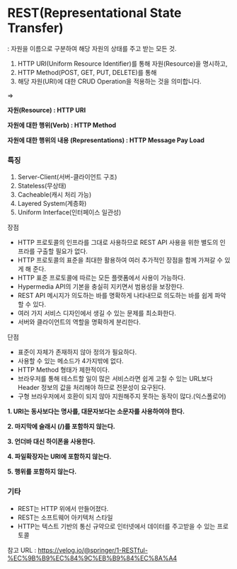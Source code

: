 # **REST(Representational State Transfer)**

: 자원을 이름으로 구분하여 해당 자원의 상태를 주고 받는 모든 것.

1. HTTP URI(Uniform Resource Identifier)를 통해 자원(Resource)을 명시하고,
2. HTTP Method(POST, GET, PUT, DELETE)를 통해
3. 해당 자원(URI)에 대한 CRUD Operation을 적용하는 것을 의미합니다.

⇒

**자원(Resource) : HTTP URI**

**자원에 대한 행위(Verb) : HTTP Method**

**자원에 대한 행위의 내용 (Representations) : HTTP Message Pay Load**

### 특징

1. Server-Client(서버-클라이언트 구조)
2. Stateless(무상태)
3. Cacheable(캐시 처리 가능)
4. Layered System(계층화)
5. Uniform Interface(인터페이스 일관성)

장점

- HTTP 프로토콜의 인프라를 그대로 사용하므로 REST API 사용을 위한 별도의 인프라를 구출할 필요가 없다.
- HTTP 프로토콜의 표준을 최대한 활용하여 여러 추가적인 장점을 함께 가져갈 수 있게 해 준다.
- HTTP 표준 프로토콜에 따르는 모든 플랫폼에서 사용이 가능하다.
- Hypermedia API의 기본을 충실히 지키면서 범용성을 보장한다.
- REST API 메시지가 의도하는 바를 명확하게 나타내므로 의도하는 바를 쉽게 파악할 수 있다.
- 여러 가지 서비스 디자인에서 생길 수 있는 문제를 최소화한다.
- 서버와 클라이언트의 역할을 명확하게 분리한다.

단점

- 표준이 자체가 존재하지 않아 정의가 필요하다.
- 사용할 수 있는 메소드가 4가지밖에 없다.
- HTTP Method 형태가 제한적이다.
- 브라우저를 통해 테스트할 일이 많은 서비스라면 쉽게 고칠 수 있는 URL보다 Header 정보의 값을 처리해야 하므로 전문성이 요구된다.
- 구형 브라우저에서 호환이 되지 않아 지원해주지 못하는 동작이 많다.(익스폴로어)

**1.  URI는 동사보다는 명사를, 대문자보다는 소문자를 사용하여야 한다.**

**2. 마지막에 슬래시 (/)를 포함하지 않는다.**

**3. 언더바 대신 하이폰을 사용한다.**

**4. 파일확장자는 URI에 포함하지 않는다.**

**5. 행위를 포함하지 않는다.**

### 기타

- REST는 HTTP 위에서 만들어졌다.
- REST는 소프트웨어 아키텍처 스타일
- HTTP는 텍스트 기반의 통신 규약으로 인터넷에서 데이터를 주고받을 수 있는 프로토콜



참고 URL : https://velog.io/@springer/1-RESTful-%EC%9B%B9%EC%84%9C%EB%B9%84%EC%8A%A4